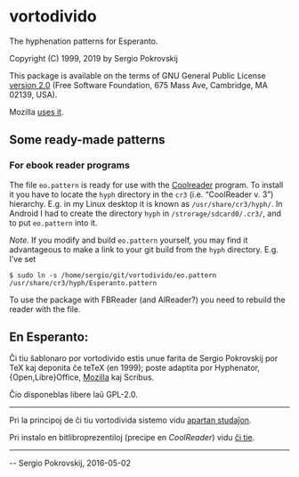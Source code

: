 # vortodivido
The hyphenation patterns for Esperanto.

Copyright (C) 1999, 2019 by Sergio Pokrovskij

This package is available on the terms of GNU General Public License
[version 2.0](https://www.gnu.org/licenses/old-licenses/gpl-2.0.en.html)
(Free Software Foundation, 675 Mass Ave, Cambridge, MA 02139, USA).

Mozilla [uses it](https://dxr.mozilla.org/mozilla-central/source/intl/locales/eo/hyphenation).

## Some ready-made patterns
### For ebook reader programs

The file `eo.pattern` is ready for use with the
[Coolreader](https://eo.wikipedia.org/wiki/CoolReader) program. To
install it you have to locate the `hyph` directory in the `cr3` (i.e.
“CoolReader v. 3”) hierarchy. E.g. in my Linux desktop it is known as
`/usr/share/cr3/hyph/`. In Android I had to create the directory
`hyph` in `/strorage/sdcard0/.cr3/`, and to put `eo.pattern` into it.

*Note.* If you modify and build `eo.pattern` yourself, you may find it
 advantageous to make a link to your git build from the `hyph`
 directory. E.g. I’ve set
```console
$ sudo ln -s /home/sergio/git/vortodivido/eo.pattern /usr/share/cr3/hyph/Esperanto.pattern
```
To use the package with FBReader (and AlReader?) you need to rebuild
 the reader with the file.

## En Esperanto:
Ĉi tiu ŝablonaro por vortodivido estis unue farita de Sergio
Pokrovskij por TeX kaj deponita ĉe teTeX (en 1999); poste adaptita por
Hyphenator, {Open,Libre}Office,
[Mozilla](https://dxr.mozilla.org/mozilla-central/source/intl/locales/eo/hyphenation)
kaj Scribus.

Ĉio disponeblas libere laŭ GPL-2.0.

----

Pri la principoj de ĉi tiu vortodivida sistemo vidu [apartan studaĵon](http://kovro.heliohost.org/eo/artikoloj/vortodivido/vortodividaj_rekomendoj.html).

Pri instalo en bitlibroprezentiloj (precipe en *CoolReader*) vidu
[ĉi tie](./bitlibrodivido.md).

----

-- Sergio Pokrovskij, 2016-05-02

